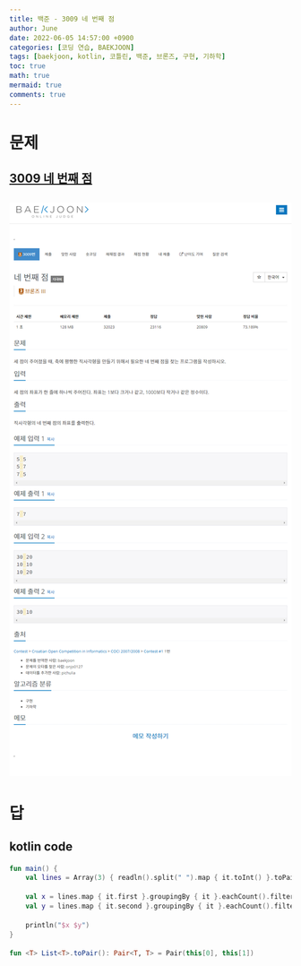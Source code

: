 ```yaml
---
title: 백준 - 3009 네 번째 점
author: June
date: 2022-06-05 14:57:00 +0900
categories: [코딩 연습, BAEKJOON]
tags: [baekjoon, kotlin, 코틀린, 백준, 브론즈, 구현, 기하학]
toc: true
math: true
mermaid: true
comments: true
---
```

# 문제
## [3009 네 번째 점](https://www.acmicpc.net/problem/3009)
## ![screencaptures](/posts/coding-practice/baekjoon/screencapture-acmicpc-net-problem-3009.png)

# 답
## kotlin code
```kotlin
fun main() {
    val lines = Array(3) { readln().split(" ").map { it.toInt() }.toPair() }

    val x = lines.map { it.first }.groupingBy { it }.eachCount().filter { it.value == 1 }.keys.first()
    val y = lines.map { it.second }.groupingBy { it }.eachCount().filter { it.value == 1 }.keys.first()

    println("$x $y")
}

fun <T> List<T>.toPair(): Pair<T, T> = Pair(this[0], this[1])
```